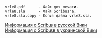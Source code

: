 ```
vrle8.pdf      - Файл для печати.
vrle8.sla      - Файл Scribus'а.
vrle8.sla.copy - Копия файла vrle8.sla.
```

[Информация о Scribus в русской Вики](https://ru.wikipedia.org/wiki/Scribus)
<br>
[Информация о Scribusв в украинской Вики](https://uk.wikipedia.org/wiki/Scribus)
